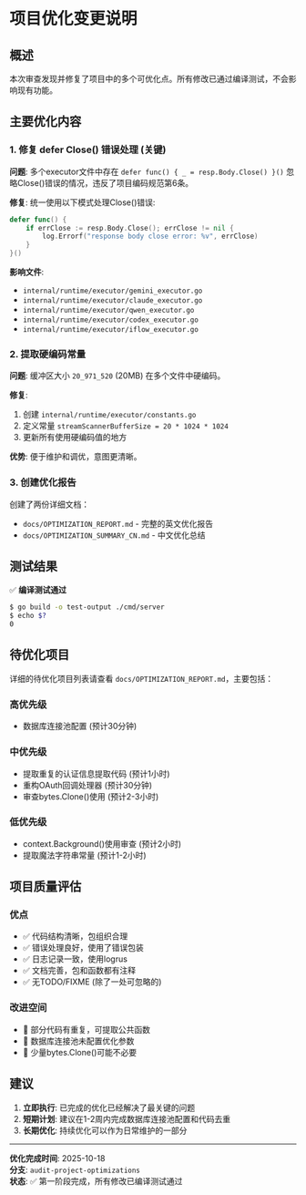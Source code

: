 # 项目优化变更说明

## 概述

本次审查发现并修复了项目中的多个可优化点。所有修改已通过编译测试，不会影响现有功能。

## 主要优化内容

### 1. 修复 defer Close() 错误处理 (关键)

**问题**: 多个executor文件中存在 `defer func() { _ = resp.Body.Close() }()` 忽略Close()错误的情况，违反了项目编码规范第6条。

**修复**: 统一使用以下模式处理Close()错误:

```go
defer func() {
    if errClose := resp.Body.Close(); errClose != nil {
        log.Errorf("response body close error: %v", errClose)
    }
}()
```

**影响文件**: 
- `internal/runtime/executor/gemini_executor.go`
- `internal/runtime/executor/claude_executor.go`
- `internal/runtime/executor/qwen_executor.go`
- `internal/runtime/executor/codex_executor.go`
- `internal/runtime/executor/iflow_executor.go`

### 2. 提取硬编码常量

**问题**: 缓冲区大小 `20_971_520` (20MB) 在多个文件中硬编码。

**修复**: 
1. 创建 `internal/runtime/executor/constants.go`
2. 定义常量 `streamScannerBufferSize = 20 * 1024 * 1024`
3. 更新所有使用硬编码值的地方

**优势**: 便于维护和调优，意图更清晰。

### 3. 创建优化报告

创建了两份详细文档：
- `docs/OPTIMIZATION_REPORT.md` - 完整的英文优化报告
- `docs/OPTIMIZATION_SUMMARY_CN.md` - 中文优化总结

## 测试结果

✅ **编译测试通过**

```bash
$ go build -o test-output ./cmd/server
$ echo $?
0
```

## 待优化项目

详细的待优化项目列表请查看 `docs/OPTIMIZATION_REPORT.md`，主要包括：

### 高优先级
- 数据库连接池配置 (预计30分钟)

### 中优先级  
- 提取重复的认证信息提取代码 (预计1小时)
- 重构OAuth回调处理器 (预计30分钟)
- 审查bytes.Clone()使用 (预计2-3小时)

### 低优先级
- context.Background()使用审查 (预计2小时)
- 提取魔法字符串常量 (预计1-2小时)

## 项目质量评估

### 优点
- ✅ 代码结构清晰，包组织合理
- ✅ 错误处理良好，使用了错误包装
- ✅ 日志记录一致，使用logrus
- ✅ 文档完善，包和函数都有注释
- ✅ 无TODO/FIXME (除了一处可忽略的)

### 改进空间
- 🔶 部分代码有重复，可提取公共函数
- 🔶 数据库连接池未配置优化参数
- 🔶 少量bytes.Clone()可能不必要

## 建议

1. **立即执行**: 已完成的优化已经解决了最关键的问题
2. **短期计划**: 建议在1-2周内完成数据库连接池配置和代码去重
3. **长期优化**: 持续优化可以作为日常维护的一部分

---

**优化完成时间**: 2025-10-18  
**分支**: `audit-project-optimizations`  
**状态**: ✅ 第一阶段完成，所有修改已编译测试通过
